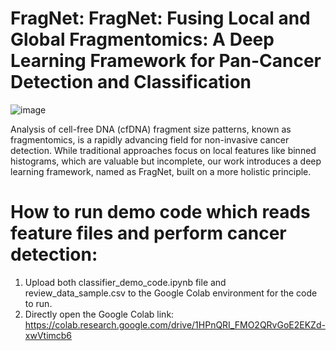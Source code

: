 # FragNet: FragNet: Fusing Local and Global Fragmentomics: A Deep Learning Framework for Pan-Cancer Detection and Classification 

![image](https://github.com/user-attachments/assets/c79c0699-8164-464d-ad32-ae716f60f09b)

Analysis of cell-free DNA (cfDNA) fragment size patterns, known as fragmentomics, is a rapidly advancing field for non-invasive cancer detection. While traditional approaches focus on local features like binned histograms, which are valuable but incomplete, our work introduces a deep learning framework, named as FragNet, built on a more holistic principle.


# How to run demo code which reads feature files and perform cancer detection:

1. Upload both classifier_demo_code.ipynb file and review_data_sample.csv to the Google Colab environment for the code to run.
2. Directly open the Google Colab link: https://colab.research.google.com/drive/1HPnQRI_FMO2QRvGoE2EKZd-xwVtimcb6
